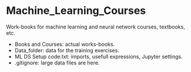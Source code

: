 # Machine_Learning_Courses
Work-books for machine learning and neural network courses, textbooks, etc.


- Books and Courses:    actual works-books.
- Data_folder:          data for the training exercises.
- ML DS Setup code.txt: imports, usefull expressions, Jupyter settings.
- .gitignore:           large data files are here.
